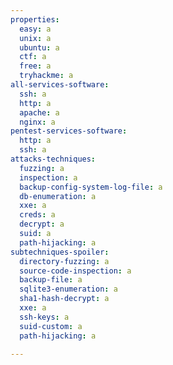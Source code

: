 ```yaml
---
properties:
  easy: a
  unix: a
  ubuntu: a
  ctf: a
  free: a
  tryhackme: a
all-services-software:
  ssh: a
  http: a
  apache: a
  nginx: a
pentest-services-software:
  http: a
  ssh: a
attacks-techniques:
  fuzzing: a
  inspection: a
  backup-config-system-log-file: a
  db-enumeration: a
  xxe: a
  creds: a
  decrypt: a
  suid: a
  path-hijacking: a
subtechniques-spoiler:
  directory-fuzzing: a
  source-code-inspection: a
  backup-file: a
  sqlite3-enumeration: a
  sha1-hash-decrypt: a
  xxe: a
  ssh-keys: a
  suid-custom: a
  path-hijacking: a

---
```

